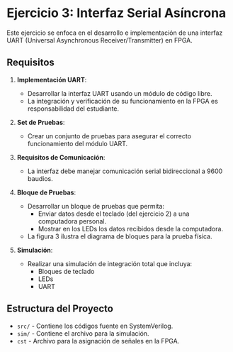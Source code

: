# Ejercicio 3: Interfaz Serial Asíncrona

Este ejercicio se enfoca en el desarrollo e implementación de una interfaz UART (Universal Asynchronous Receiver/Transmitter) en FPGA. 

## Requisitos

1. **Implementación UART**:
   - Desarrollar la interfaz UART usando un módulo de código libre.
   - La integración y verificación de su funcionamiento en la FPGA es responsabilidad del estudiante.

2. **Set de Pruebas**:
   - Crear un conjunto de pruebas para asegurar el correcto funcionamiento del módulo UART.

3. **Requisitos de Comunicación**:
   - La interfaz debe manejar comunicación serial bidireccional a 9600 baudios.

4. **Bloque de Pruebas**:
   - Desarrollar un bloque de pruebas que permita:
     - Enviar datos desde el teclado (del ejercicio 2) a una computadora personal.
     - Mostrar en los LEDs los datos recibidos desde la computadora.
   - La figura 3 ilustra el diagrama de bloques para la prueba física.

5. **Simulación**:
   - Realizar una simulación de integración total que incluya:
     - Bloques de teclado
     - LEDs
     - UART

## Estructura del Proyecto

- `src/` - Contiene los códigos fuente en SystemVerilog.
- `sim/` - Contiene el archivo para la simulación.
- `cst` - Archivo para la asignación de señales en la FPGA.

